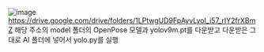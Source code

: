 ![image](https://github.com/user-attachments/assets/1d0b9c86-d82b-4159-b014-063470cfa5f7)https://drive.google.com/drive/folders/1LPtwgUD9FpAyvLyoI_i57_rIY2frXBmZ
해당 주소의 model 폴더의 OpenPose 모델과 yolov9m.pt를 다운받고 다운받은 그대로 AI 폴더에 넣어서 yolo.py를 실행
